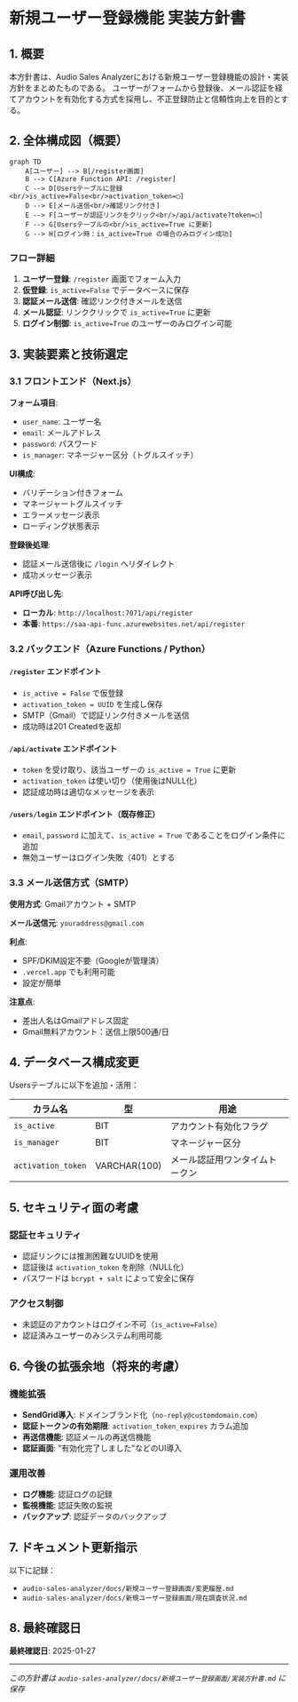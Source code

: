 # 新規ユーザー登録機能 実装方針書

## 1. 概要

本方針書は、Audio Sales Analyzerにおける新規ユーザー登録機能の設計・実装方針をまとめたものである。
ユーザーがフォームから登録後、メール認証を経てアカウントを有効化する方式を採用し、不正登録防止と信頼性向上を目的とする。

## 2. 全体構成図（概要）

```mermaid
graph TD
    A[ユーザー] --> B[/register画面]
    B --> C[Azure Function API: /register]
    C --> D[Usersテーブルに登録<br/>is_active=False<br/>activation_token=◯]
    D --> E[メール送信<br/>確認リンク付き]
    E --> F[ユーザーが認証リンクをクリック<br/>/api/activate?token=◯]
    F --> G[Usersテーブルの<br/>is_active=True に更新]
    G --> H[ログイン時：is_active=True の場合のみログイン成功]
```

### フロー詳細

1. **ユーザー登録**: `/register` 画面でフォーム入力
2. **仮登録**: `is_active=False` でデータベースに保存
3. **認証メール送信**: 確認リンク付きメールを送信
4. **メール認証**: リンククリックで `is_active=True` に更新
5. **ログイン制御**: `is_active=True` のユーザーのみログイン可能

## 3. 実装要素と技術選定

### 3.1 フロントエンド（Next.js）

**フォーム項目**:
- `user_name`: ユーザー名
- `email`: メールアドレス
- `password`: パスワード
- `is_manager`: マネージャー区分（トグルスイッチ）

**UI構成**:
- バリデーション付きフォーム
- マネージャートグルスイッチ
- エラーメッセージ表示
- ローディング状態表示

**登録後処理**:
- 認証メール送信後に `/login` へリダイレクト
- 成功メッセージ表示

**API呼び出し先**:
- **ローカル**: `http://localhost:7071/api/register`
- **本番**: `https://saa-api-func.azurewebsites.net/api/register`

### 3.2 バックエンド（Azure Functions / Python）

#### `/register` エンドポイント
- `is_active = False` で仮登録
- `activation_token = UUID` を生成し保存
- SMTP（Gmail）で認証リンク付きメールを送信
- 成功時は201 Createdを返却

#### `/api/activate` エンドポイント
- `token` を受け取り、該当ユーザーの `is_active = True` に更新
- `activation_token` は使い切り（使用後はNULL化）
- 認証成功時は適切なメッセージを表示

#### `/users/login` エンドポイント（既存修正）
- `email`, `password` に加えて、`is_active = True` であることをログイン条件に追加
- 無効ユーザーはログイン失敗（401）とする

### 3.3 メール送信方式（SMTP）

**使用方式**: Gmailアカウント + SMTP

**メール送信元**: `youraddress@gmail.com`

**利点**:
- SPF/DKIM設定不要（Googleが管理済）
- `.vercel.app` でも利用可能
- 設定が簡単

**注意点**:
- 差出人名はGmailアドレス固定
- Gmail無料アカウント：送信上限500通/日

## 4. データベース構成変更

Usersテーブルに以下を追加・活用：

| カラム名 | 型 | 用途 |
|----------|----|----|
| `is_active` | BIT | アカウント有効化フラグ |
| `is_manager` | BIT | マネージャー区分 |
| `activation_token` | VARCHAR(100) | メール認証用ワンタイムトークン |

## 5. セキュリティ面の考慮

### 認証セキュリティ
- 認証リンクには推測困難なUUIDを使用
- 認証後は `activation_token` を削除（NULL化）
- パスワードは `bcrypt + salt` によって安全に保存

### アクセス制御
- 未認証のアカウントはログイン不可（`is_active=False`）
- 認証済みユーザーのみシステム利用可能

## 6. 今後の拡張余地（将来的考慮）

### 機能拡張
- **SendGrid導入**: ドメインブランド化（`no-reply@customdomain.com`）
- **認証トークンの有効期限**: `activation_token_expires` カラム追加
- **再送信機能**: 認証メールの再送信機能
- **認証画面**: "有効化完了しました"などのUI導入

### 運用改善
- **ログ機能**: 認証ログの記録
- **監視機能**: 認証失敗の監視
- **バックアップ**: 認証データのバックアップ

## 7. ドキュメント更新指示

以下に記録：
- `audio-sales-analyzer/docs/新規ユーザー登録画面/変更履歴.md`
- `audio-sales-analyzer/docs/新規ユーザー登録画面/現在調査状況.md`

## 8. 最終確認日

**最終確認日**: 2025-01-27

---

*この方針書は `audio-sales-analyzer/docs/新規ユーザー登録画面/実装方針書.md` に保存*

